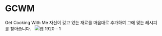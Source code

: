 # GCWM
Get Cooking With Me
자신이 갖고 있는 재료를 마음대로 추가하여 그에 맞는 레시피를 찾아줍니다.
&nbsp;
![웹 1920 – 1](https://user-images.githubusercontent.com/79076150/150493673-33afd2c4-b2ee-4fc6-9ca0-2180b9092970.png)
